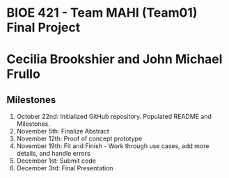 # BIOE 421 - Team MAHI (Team01) Final Project
# Cecilia Brookshier and John Michael Frullo
## Milestones

1. October 22nd: Initialized GitHub repository. Populated README and Milestones.
1. November 5th: Finalize Abstract
1. November 12th: Proof of concept prototype
1. November 19th: Fit and Finish - Work through use cases, add more details, and handle errors
1. December 1st: Submit code
1. December 3rd: Final Presentation
